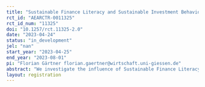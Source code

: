 ```yaml
---
title: "Sustainable Finance Literacy and Sustainable Investment Behavior"
rct_id: "AEARCTR-0011325"
rct_id_num: "11325"
doi: "10.1257/rct.11325-2.0"
date: "2023-04-24"
status: "in_development"
jel: "nan"
start_year: "2023-04-25"
end_year: "2023-08-01"
pi: "Florian Gärtner florian.gaertner@wirtschaft.uni-giessen.de"
abstract: "We investigate the influence of Sustainable Finance Literacy on Sustainable Investment Behavior using an experiment."
layout: registration
---
```


